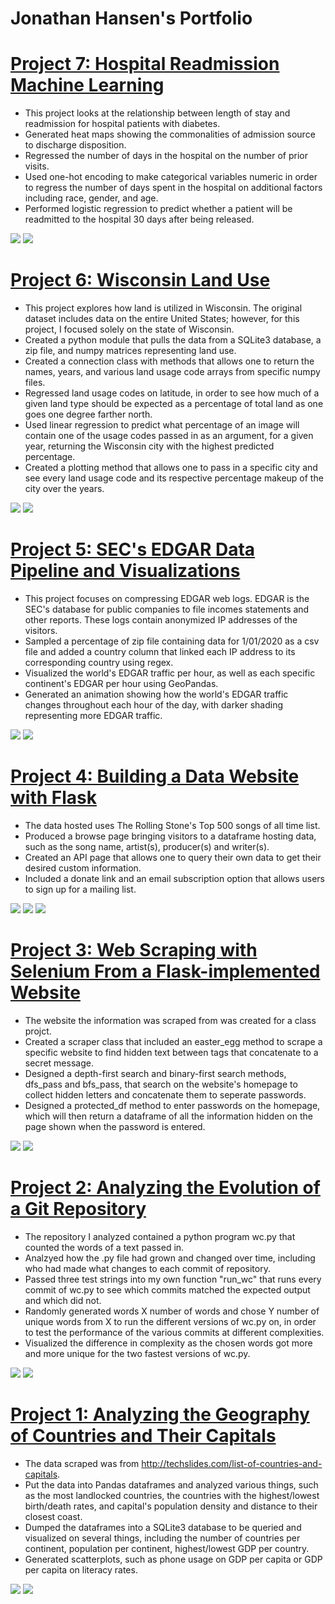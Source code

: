 # Jonathan Hansen's Portfolio

# [Project 7: Hospital Readmission Machine Learning](https://github.com/Jonnyboyy808/Hospital_readmission)
- This project looks at the relationship between length of stay and readmission for hospital patients with diabetes. 
- Generated heat maps showing the commonalities of admission source to discharge disposition. 
- Regressed the number of days in the hospital on the number of prior visits. 
- Used one-hot encoding to make categorical variables numeric in order to regress the number of days spent in the hospital on additional factors including race, gender, and age.
- Performed logistic regression to predict whether a patient will be readmitted to the hospital 30 days after being released.

![](/images/Regression.png)
![](/images/Confusion.png)

# [Project 6: Wisconsin Land Use](https://github.com/Jonnyboyy808/Wisconsin_land_use) 
- This project explores how land is utilized in Wisconsin. The original dataset includes data on the entire United States; however, for this project, I focused solely on the state of Wisconsin. 
- Created a python module that pulls the data from a SQLite3 database, a zip file, and numpy matrices representing land use.  
- Created a connection class with methods that allows one to return the names, years, and various land usage code arrays from specific numpy files. 
- Regressed land usage codes on latitude, in order to see how much of a given land type should be expected as a percentage of total land as one goes one degree farther north.
- Used linear regression to predict what percentage of an image will contain one of the usage codes passed in as an argument, for a given year, returning the Wisconsin city with the highest predicted percentage. 
- Created a plotting method that allows one to pass in a specific city and see every land usage code and its respective percentage makeup of the city over the years. 

![](/images/Madison.png)
![](/images/city_plot.png)

# [Project 5: SEC's EDGAR Data Pipeline and Visualizations](https://github.com/Jonnyboyy808/Edgar_Data)
- This project focuses on compressing EDGAR web logs. EDGAR is the SEC's database for public companies to file incomes statements and other reports. These logs contain anonymized IP addresses of the visitors.
- Sampled a percentage of zip file containing data for 1/01/2020 as a csv file and added a country column that linked each IP address to its corresponding country using regex.
- Visualized the world's EDGAR traffic per hour, as well as each specific continent's EDGAR per hour using GeoPandas.
- Generated an animation showing how the world's EDGAR traffic changes throughout each hour of the day, with darker shading representing more EDGAR traffic. 

![](/images/8pm.png)
![](/images/Europe.png)

# [Project 4: Building a Data Website with Flask](https://github.com/Jonnyboyy808/Flask_data_website)
- The data hosted uses The Rolling Stone's Top 500 songs of all time list. 
- Produced a browse page bringing visitors to a dataframe hosting data, such as the song name, artist(s), producer(s) and writer(s). 
- Created an API page that allows one to query their own data to get their desired custom information.
- Included a donate link and an email subscription option that allows users to sign up for a mailing list. 

![](/images/Datasite_Homepage.png)
![](/images/Browse_DF.png)
![](/images/API.png)

# [Project 3: Web Scraping with Selenium From a Flask-implemented Website](https://github.com/Jonnyboyy808/hunting_for_treasure)
- The website the information was scraped from was created for a class projct.
- Created a scraper class that included an easter_egg method to scrape a specific website to find hidden text between <span> tags that concatenate to a secret message.
- Designed a depth-first search and binary-first search  methods, dfs_pass and bfs_pass, that search on the website's homepage to collect hidden letters and concatenate them to seperate passwords.
- Designed a protected_df method to enter passwords on the homepage, which will then return a dataframe of all the information hidden on the page shown when the password is entered. 
  
![](/images/Homepage.png)
![](/images/Protected_df.png)
  
# [Project 2: Analyzing the Evolution of a Git Repository](https://github.com/Jonnyboyy808/.py_Program_Complexity)
- The repository I analyzed contained a python program wc.py that counted the words of a text passed in. 
- Analzyed how the .py file had grown and changed over time, including who had made what changes to each commit of repository. 
- Passed three test strings into my own function "run_wc" that runs every commit of wc.py to see which commits matched the expected output and which did not. 
- Randomly generated words X number of words and chose Y number of unique words from X to run the different versions of wc.py on, in order to test the performance of the various commits at different complexities.
- Visualized the difference in complexity as the chosen words got more and more unique for the two fastest versions of wc.py.

![](/images/Complexity_DF.png)
![](/images/Complexity.png)


# [Project 1: Analyzing the Geography of Countries and Their Capitals](https://github.com/Jonnyboyy808/Country_and_Capital_Geography-)
- The data scraped was from http://techslides.com/list-of-countries-and-capitals.
- Put the data into Pandas dataframes and analyzed various things, such as the most landlocked countries, the countries with the highest/lowest birth/death rates, and capital's population density and distance to their closest coast. 
- Dumped the dataframes into a SQLite3 database to be queried and visualized on several things, including the number of countries per continent, population per continent, highest/lowest GDP per country.
- Generated scatterplots, such as phone usage on GDP per capita or GDP per capita on literacy rates. 

![](/images/Death:Birth%20rate%20DF.png)
![](/images/Death-birth-rates.png)


